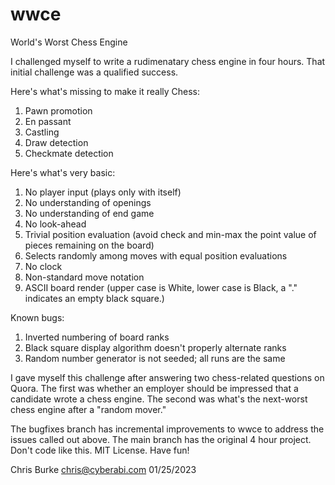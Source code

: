 # wwce
World's Worst Chess Engine

I challenged myself to write a rudimenatary chess engine in four hours. That initial challenge was a qualified success.

Here's what's missing to make it really Chess:
1) Pawn promotion
2) En passant
3) Castling
4) Draw detection
5) Checkmate detection

Here's what's very basic:
1) No player input (plays only with itself)
2) No understanding of openings
3) No understanding of end game
4) No look-ahead
5) Trivial position evaluation (avoid check and min-max the point value of pieces remaining on the board)
6) Selects randomly among moves with equal position evaluations
7) No clock
8) Non-standard move notation
9) ASCII board render (upper case is White, lower case is Black, a "." indicates an empty black square.)

Known bugs:
1) Inverted numbering of board ranks
2) Black square display algorithm doesn't properly alternate ranks
3) Random number generator is not seeded; all runs are the same

I gave myself this challenge after answering two chess-related questions on Quora. The first was whether an employer should be impressed that a candidate wrote a chess engine. The second was what's the next-worst chess engine after a "random mover."

The bugfixes branch has incremental improvements to wwce to address the issues called out above. The main branch has the original 4 hour project. Don't code like this. MIT License. Have fun!

Chris Burke
chris@cyberabi.com
01/25/2023
